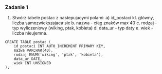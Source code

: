 ### Zadanie 1

1. Stwórz tabele postac z nastepujacymi polami:
a) id_postaci kl. gtówny, liczba samozwiekszajaca sie
b. nazwa - ciag znaków max 40
c. rodzaj - typ wyliczeniowy (wiking, ptak, kobieta)
d. data_ur - typ daty
e. wiek - liczba nieujemna.

```
CREATE TABLE postac (
    id_postaci INT AUTO_INCREMENT PRIMARY KEY,
    nazwa VARCHAR(40),
    rodzaj ENUM('wiking', 'ptak', 'kobieta'),
    data_ur DATE,
    wiek INT UNSIGNED
);
```
